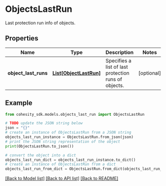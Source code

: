 # ObjectsLastRun

Last protection run info of objects.

## Properties

Name | Type | Description | Notes
------------ | ------------- | ------------- | -------------
**object_last_runs** | [**List[ObjectLastRun]**](ObjectLastRun.md) | Specifies a list of last protection runs of objects. | [optional] 

## Example

```python
from cohesity_sdk.models.objects_last_run import ObjectsLastRun

# TODO update the JSON string below
json = "{}"
# create an instance of ObjectsLastRun from a JSON string
objects_last_run_instance = ObjectsLastRun.from_json(json)
# print the JSON string representation of the object
print(ObjectsLastRun.to_json())

# convert the object into a dict
objects_last_run_dict = objects_last_run_instance.to_dict()
# create an instance of ObjectsLastRun from a dict
objects_last_run_from_dict = ObjectsLastRun.from_dict(objects_last_run_dict)
```
[[Back to Model list]](../README.md#documentation-for-models) [[Back to API list]](../README.md#documentation-for-api-endpoints) [[Back to README]](../README.md)


